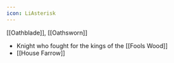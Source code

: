 ```yaml
---
icon: LiAsterisk
---
```

[[Oathblade]], [[Oathsworn]]

- Knight who fought for the kings of the [[Fools Wood]]
- [[House Farrow]]